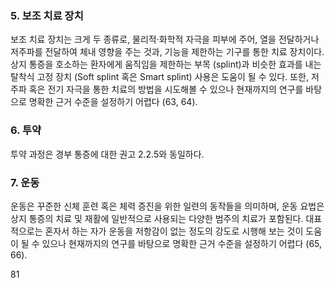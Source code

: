 ### 5. 보조 치료 장치

보조 치료 장치는 크게 두 종류로, 물리적·화학적 자극을 피부에 주어, 열을 전달하거나 저주파를 전달하여 체내 영향을 주는 것과, 기능을 제한하는 기구를 통한 치료 장치이다. 상지 통증을 호소하는 환자에게 움직임을 제한하는 부목 (splint)과 비슷한 효과를 내는 탈착식 고정 장치 (Soft splint 혹은 Smart splint) 사용은 도움이 될 수 있다. 또한, 저주파 혹은 전기 자극을 통한 치료의 방법을 시도해볼 수 있으나 현재까지의 연구를 바탕으로 명확한 근거 수준을 설정하기 어렵다 (63, 64).

### 6. 투약

투약 과정은 경부 통증에 대한 권고 2.2.5와 동일하다.

### 7. 운동

운동은 꾸준한 신체 훈련 혹은 체력 증진을 위한 일련의 동작들을 의미하며, 운동 요법은 상지 통증의 치료 및 재활에 일반적으로 사용되는 다양한 범주의 치료가 포함된다. 대표적으로는 혼자서 하는 자가 운동을 저항감이 없는 정도의 강도로 시행해 보는 것이 도움이 될 수 있으나 현재까지의 연구를 바탕으로 명확한 근거 수준을 설정하기 어렵다 (65, 66).

<PAGE>81